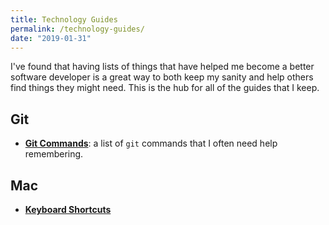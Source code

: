 ```yaml
---
title: Technology Guides
permalink: /technology-guides/
date: "2019-01-31"
---
```


I've found that having lists of things that have helped me become a better software developer is a great way to both keep my sanity and help others find things they might need. This is the hub for all of the guides that I keep.

## Git

- [**Git Commands**](/git/commands): a list of `git` commands that I often need help remembering.

## Mac

- [**Keyboard Shortcuts**](/mac/keyboard-shortcuts)
